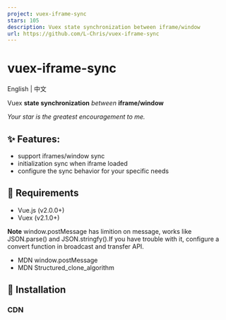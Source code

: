 ```yaml
---
project: vuex-iframe-sync
stars: 105
description: Vuex state synchronization between iframe/window
url: https://github.com/L-Chris/vuex-iframe-sync
---
```


vuex-iframe-sync
================

English | 中文

Vuex **state synchronization** _between_ **iframe/window**

_Your star is the greatest encouragement to me._

✨ Features:
-----------

-   support iframes/window sync
-   initialization sync when iframe loaded
-   configure the sync behavior for your specific needs

🔧 Requirements
---------------

-   Vue.js (v2.0.0+)
-   Vuex (v2.1.0+)

**Note** window.postMessage has limition on message, works like JSON.parse() and JSON.stringfy().If you have trouble with it, configure a convert function in broadcast and transfer API.

-   MDN window.postMessage
-   MDN Structured\_clone\_algorithm

🔧 Installation
---------------

### CDN

<script src="https://cdn.jsdelivr.net/npm/vuex-iframe-sync/dist/vuex-iframe-sync.umd.js"\></script\>

### NPM

npm install vuex-iframe-sync --save

### YARN

yarn add vuex-iframe-sync

📦 Examples
-----------

-   live example
-   with webpack
-   simple

📦 Usage
--------

// in parent's component with iframe
<iframe id\="frameId1"/>
<iframe id\="frameId2"/\>

// in parent's store.js
import {broadcast} from 'vuex-iframe-sync'

export default new Vuex.store({
  // ...
  plugins: \[
    broadcast('frameId1,frameId2')
  \]
})

// in iframe's store.js
import {transfer} from 'vuex-iframe-sync'

export default new Vuex.store({
  // same state and mutations with parent
  plugins: \[
    transfer()
  \]
})

🔧 API
------

### broadcast(ids: String, \[options\])

Send state changes payload to iframes through postMessage API while parent state change.

`ids <String|Array>`: frameIds split by ',' or \[{id: iframeId, origin: iframeOrigin}...\]

`options` : The following options can be provided to configure the parent behavior for your specific needs:

-   `convert <Function(payload)>`: convert payload before pass to iframes.

### transfer(\[options\])

Receive state changes from parent. Send state changes to parent while self state change.

`options` : The following options can be provided to configure the iframe behavior for your specific needs:

-   `convert <Function(payload)>`: convert payload before pass to parent.
-   `created <Function(id, store, send)>`: call after iframe created. id: iframeId、store: this.store、send<Function(type, payload)>：parent.$store.commit
-   `destroyed <Function(id, store, send)>`: call after iframe destroyed. id: iframeId、store: this.store、send<Function(type, payload)>：parent.$store.commit

Build Setup
-----------

# serve with with-webpack example at localhost:8080
npm run dev

# serve with simple example at localhost:8080
npm run dev:simple

# test with jest
npm run test

# build for production with minification
npm run build

# build for production with live example
npm run build:docs

🛣 Pending
----------

-   Need your advice

🥂 License
----------

MIT
